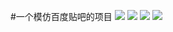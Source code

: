 #一个模仿百度贴吧的项目
<img src="https://github.com/fanqang/tieba/blob/master/%E9%A1%B9%E7%9B%AE%E6%88%AA%E5%9B%BE/img1.png"/>
<img src="https://github.com/fanqang/tieba/blob/master/%E9%A1%B9%E7%9B%AE%E6%88%AA%E5%9B%BE/img2.png"/>
<img src="https://github.com/fanqang/tieba/blob/master/%E9%A1%B9%E7%9B%AE%E6%88%AA%E5%9B%BE/img3.png"/>
<img src="https://github.com/fanqang/tieba/blob/master/%E9%A1%B9%E7%9B%AE%E6%88%AA%E5%9B%BE/img4.png"/>

